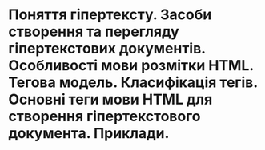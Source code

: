 # Поняття гіпертексту. Засоби створення та перегляду гіпертекстових документів. Особливості мови розмітки НТМL. Тегова модель. Класифікація тегів. Основні теги мови НТМL для створення гіпертекстового документа. Приклади.
